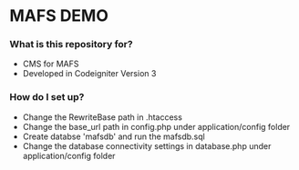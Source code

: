 # MAFS DEMO

### What is this repository for? ###

* CMS for MAFS
* Developed in Codeigniter Version 3 

### How do I set up? ###

* Change the RewriteBase path in .htaccess
* Change the base_url path in config.php under application/config folder
* Create databse 'mafsdb' and run the mafsdb.sql 
* Change the database connectivity settings in database.php under application/config folder